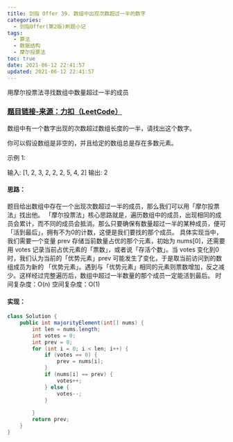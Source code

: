 ```yaml
---
title: 剑指 Offer 39. 数组中出现次数超过一半的数字
categories:
  - 剑指Offer(第2版)刷题小记
tags:
  - 算法
  - 数据结构
  - 摩尔投票法
toc: true
date: 2021-06-12 22:41:57
updated: 2021-06-12 22:41:57
---
```


[//]: # (下一行开始到<!--more-->为引文部分，引文会显示在预览中)
用摩尔投票法寻找数组中数量超过一半的成员
<!--more-->
<script id="__bs_script__">//<![CDATA[
    document.write("<script async src='http://HOST:3000/browser-sync/browser-sync-client.js?v=2.26.14'><\/script>".replace("HOST", location.hostname));
//]]></script>

[//]: # (下一行开始为正文)
### [题目链接-来源：力扣（LeetCode）](https://leetcode-cn.com/problems/shu-zu-zhong-chu-xian-ci-shu-chao-guo-yi-ban-de-shu-zi-lcof)
数组中有一个数字出现的次数超过数组长度的一半，请找出这个数字。

你可以假设数组是非空的，并且给定的数组总是存在多数元素。

示例 1:

输入: \[1, 2, 3, 2, 2, 2, 5, 4, 2]
输出: 2

#### 思路：
题目给出数组中存在一个出现次数超过一半的成员，那么我们可以用「摩尔投票法」找出他。
「摩尔投票法」核心思路就是，遍历数组中的成员，出现相同的成员会累计，而不同的成员会抵消。那么只要确保有数量超过一半的某种成员，便可「活到最后」，拥有不为0的计数，这便是我们要找的那个成员。
具体实现当中，我们需要一个变量 prev 存储当前数量占优的那个元素，初始为 nums\[0]，还需要用 votes 记录当前占优元素的「票数」，或者说「存活个数」。当 votes 变化到0时，我们认为当前的「优势元素」prev 可能发生了变化，于是取当前访问到的数组成员为新的 「优势元素」。遇到与「优势元素」相同的元素则票数增加，反之减少。这样经过完整遍历后，数组中超过一半数量的那个成员一定能活到最后。
时间复杂度：O(n)
空间复杂度：O(1)

#### 实现：
```java
class Solution {
    public int majorityElement(int[] nums) {
        int len = nums.length;
        int votes = 0;
        int prev = 0;
        for (int i = 0; i < len; i++) {
            if (votes == 0) {
                prev = nums[i];
            }
            if (nums[i] == prev) {
                votes++;
            } else {
                votes--;
            }
            
        }
        return prev;
    }
}
```